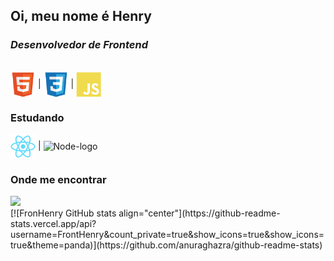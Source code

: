 ## **Oi, meu nome é Henry**
### *Desenvolvedor de Frontend*

<div style="display: inline_block"><br>
  <img align="center" alt="HTML-logo" height="40" width="40" src="https://raw.githubusercontent.com/devicons/devicon/master/icons/html5/html5-original.svg">
  |
  <img align="center" alt="CSS-logo" height="40" width="40" src="https://raw.githubusercontent.com/devicons/devicon/master/icons/css3/css3-original.svg">
  |
  <img align="center" alt="Js-logo" height="40" width="40" src="https://raw.githubusercontent.com/devicons/devicon/master/icons/javascript/javascript-plain.svg">
 </div>
 
 ### Estudando

<div>
  <img align="center" alt="React-logo" height="40" width="40" src="https://raw.githubusercontent.com/devicons/devicon/master/icons/react/react-original.svg">
|
  <img align="center" alt="Node-logo" height="40" width="40" src="https://cdn.jsdelivr.net/gh/devicons/devicon/icons/nodejs/nodejs-original-wordmark.svg" />
  </div>
  
  ### Onde me encontrar
  
  <div> 
  <a href="https://www.linkedin.com/in/henry-victor-passold-gomes" target="_blank"><img src="https://img.shields.io/badge/-LinkedIn-%230077B5?style=for-the-badge&logo=linkedin&logoColor=white" target="_blank"></a> 
  </div>
  [![FronHenry GitHub stats align="center"](https://github-readme-stats.vercel.app/api?username=FrontHenry&count_private=true&show_icons=true&show_icons=true&theme=panda)](https://github.com/anuraghazra/github-readme-stats)
